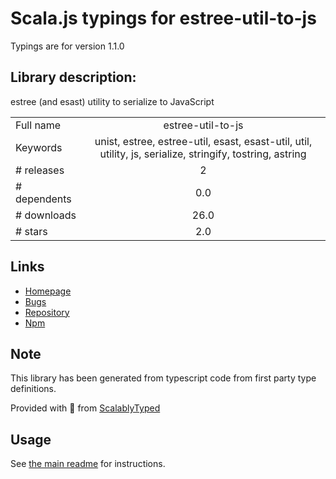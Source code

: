 
# Scala.js typings for estree-util-to-js

Typings are for version 1.1.0

## Library description:
estree (and esast) utility to serialize to JavaScript

|                    |                 |
| ------------------ | :-------------: |
| Full name          | estree-util-to-js |
| Keywords           | unist, estree, estree-util, esast, esast-util, util, utility, js, serialize, stringify, tostring, astring |
| # releases         | 2 |
| # dependents       | 0.0 |
| # downloads        | 26.0 |
| # stars            | 2.0 |

## Links
- [Homepage](https://github.com/syntax-tree/estree-util-to-js#readme)
- [Bugs](https://github.com/syntax-tree/estree-util-to-js/issues)
- [Repository](https://github.com/syntax-tree/estree-util-to-js)
- [Npm](https://www.npmjs.com/package/estree-util-to-js)
    


## Note
This library has been generated from typescript code from first party type definitions.

Provided with :purple_heart: from [ScalablyTyped](https://github.com/oyvindberg/ScalablyTyped)

## Usage
See [the main readme](../../readme.md) for instructions.


